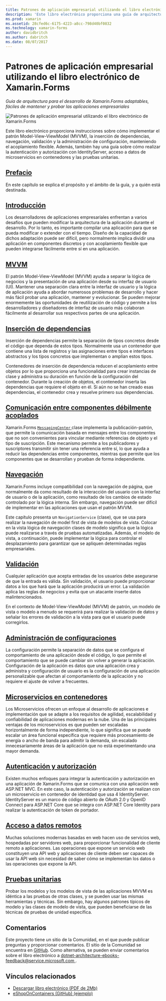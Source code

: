 ```yaml
---
title: Patrones de aplicación empresarial utilizando el libro electrónico de Xamarin.Forms
description: 'Este libro electrónico proporciona una guía de arquitectura para el desarrollo de Xamarin.Forms adaptables, fáciles de mantener y probar las aplicaciones empresariales.'
ms.prod: xamarin
ms.assetid: 28cfed6c-6175-4223-a8cc-798d40bf0832
ms.technology: xamarin-forms
author: davidbritch
ms.author: dabritch
ms.date: 08/07/2017
---
```


# <a name="enterprise-application-patterns-using-xamarinforms-ebook"></a>Patrones de aplicación empresarial utilizando el libro electrónico de Xamarin.Forms

_Guía de arquitectura para el desarrollo de Xamarin.Forms adaptables, fáciles de mantener y probar las aplicaciones empresariales_

![](images/cover-sml.png "Patrones de aplicación empresarial utilizando el libro electrónico de Xamarin.Forms")

Este libro electrónico proporciona instrucciones sobre cómo implementar el patrón Model-View-ViewModel (MVVM), la inserción de dependencias, navegación, validación y la administración de configuración, manteniendo el acoplamiento flexible. Además, también hay una guía sobre cómo realizar la autenticación y autorización con IdentityServer, acceso a datos de microservicios en contenedores y las pruebas unitarias.

## <a name="prefaceprefacemd"></a>[Prefacio](preface.md)

En este capítulo se explica el propósito y el ámbito de la guía, y a quién está destinada.

## <a name="introductionintroductionmd"></a>[Introducción](introduction.md)

Los desarrolladores de aplicaciones empresariales enfrentan a varios desafíos que pueden modificar la arquitectura de la aplicación durante el desarrollo. Por lo tanto, es importante compilar una aplicación para que se pueda modificar o extender con el tiempo. Diseño de la capacidad de dichos adaptación puede ser difícil, pero normalmente implica dividir una aplicación en componentes discretos y con acoplamiento flexible que pueden integrarse fácilmente entre sí en una aplicación.

## <a name="mvvmmvvmmd"></a>[MVVM](mvvm.md)

El patrón Model-View-ViewModel (MVVM) ayuda a separar la lógica de negocios y la presentación de una aplicación desde su interfaz de usuario (UI). Mantener una separación clara entre la interfaz de usuario y la lógica de aplicación ayuda a abordar numerosos problemas de desarrollo y hacer más fácil probar una aplicación, mantener y evolucionar. Se pueden mejorar enormemente las oportunidades de reutilización de código y permite a los desarrolladores y diseñadores de interfaz de usuario más colaboran fácilmente al desarrollar sus respectivos partes de una aplicación.

## <a name="dependency-injectiondependency-injectionmd"></a>[Inserción de dependencias](dependency-injection.md)

Inserción de dependencias permite la separación de tipos concretos desde el código que dependa de estos tipos. Normalmente usa un contenedor que contiene una lista de registros y las asignaciones entre tipos e interfaces abstractos y los tipos concretos que implementan o amplían estos tipos.

Contenedores de inserción de dependencia reducen el acoplamiento entre objetos por lo que proporciona una funcionalidad para crear instancias de clase y administra su duración en función de la configuración del contenedor. Durante la creación de objetos, el contenedor inserta las dependencias que requiere el objeto en él. Si aún no se han creado esas dependencias, el contenedor crea y resuelve primero sus dependencias.

## <a name="communicating-between-loosely-coupled-componentscommunicating-between-loosely-coupled-componentsmd"></a>[Comunicación entre componentes débilmente acoplados](communicating-between-loosely-coupled-components.md)

Xamarin.Forms [ `MessagingCenter` ](xref:Xamarin.Forms.MessagingCenter) clase implementa la publicación-patrón, que permite la comunicación basada en mensajes entre los componentes que no son convenientes para vincular mediante referencias de objeto y el tipo de suscripción. Este mecanismo permite a los publicadores y suscriptores transmitir sin tener una referencia entre sí, lo que ayuda a reducir las dependencias entre componentes, mientras que permite que los componentes que se desarrollan y prueban de forma independiente.

## <a name="navigationnavigationmd"></a>[Navegación](navigation.md)

Xamarin.Forms incluye compatibilidad con la navegación de página, que normalmente da como resultado de la interacción del usuario con la interfaz de usuario o de la aplicación, como resultado de los cambios de estado controlado por la lógica interna. Sin embargo, navegación puede ser difícil de implementar en las aplicaciones que usan el patrón MVVM.

Este capítulo presenta un `NavigationService` (clase), que se usa para realizar la navegación de model first de vista de modelos de vista. Colocar en la vista lógica de navegación clases de modelo significa que la lógica puede realizarse a través de pruebas automatizadas. Además, el modelo de vista, a continuación, puede implementar la lógica para controlar el desplazamiento para garantizar que se apliquen determinadas reglas empresariales.

## <a name="validationvalidationmd"></a>[Validación](validation.md)

Cualquier aplicación que acepta entradas de los usuarios debe asegurarse de que la entrada es válida. Sin validación, el usuario puede proporcionar datos a los que hará que la aplicación producirá un error. La validación aplica las reglas de negocios y evita que un atacante inserte datos malintencionados.

En el contexto de Model-View-ViewModel (MVVM) de patrón, un modelo de vista o modelo a menudo se requerirá para realizar la validación de datos y señalar los errores de validación a la vista para que el usuario puede corregirlos.

## <a name="configuration-managementconfiguration-managementmd"></a>[Administración de configuraciones](configuration-management.md)

La configuración permite la separación de datos que se configura el comportamiento de una aplicación desde el código, lo que permite el comportamiento que se puede cambiar sin volver a generar la aplicación. Configuración de la aplicación es datos que una aplicación crea y administra y configuración de usuario es la configuración de una aplicación personalizable que afectan al comportamiento de la aplicación y no requiere el ajuste de volver a frecuentes.

## <a name="containerized-microservicescontainerized-microservicesmd"></a>[Microservicios en contenedores](containerized-microservices.md)

Los Microservicios ofrecen un enfoque al desarrollo de aplicaciones e implementación que se adapte a los requisitos de agilidad, escalabilidad y confiabilidad de aplicaciones modernas en la nube. Una de las principales ventajas de los microservicios es que pueden ser escaladas horizontalmente de forma independiente, lo que significa que se puede escalar un área funcional específica que requiere más procesamiento de energía o ancho de banda para admitir la demanda, sin escalado innecesariamente áreas de la aplicación que no está experimentando una mayor demanda.

## <a name="authentication-and-authorizationauthentication-and-authorizationmd"></a>[Autenticación y autorización](authentication-and-authorization.md)

Existen muchos enfoques para integrar la autenticación y autorización en una aplicación de Xamarin.Forms que se comunica con una aplicación web ASP.NET MVC. En este caso, la autenticación y autorización se realizan con un microservicio en contenedor de identidad que usa 4 IdentityServer. IdentityServer es un marco de código abierto de OAuth 2.0 y OpenID Connect para ASP.NET Core que se integra con ASP.NET Core Identity para realizar la autenticación de token de portador.

## <a name="accessing-remote-dataaccessing-remote-datamd"></a>[Acceso a datos remotos](accessing-remote-data.md)

Muchas soluciones modernas basadas en web hacen uso de servicios web, hospedadas por servidores web, para proporcionar funcionalidad de cliente remoto a aplicaciones. Las operaciones que expone un servicio web constituyen una API web y aplicaciones de cliente deben ser capaces de usar la API web sin necesidad de saber cómo se implementan los datos o las operaciones que expone la API.

## <a name="unit-testingunit-testingmd"></a>[Pruebas unitarias](unit-testing.md)

Probar los modelos y los modelos de vista de las aplicaciones MVVM es idéntica a las pruebas de otras clases, y se pueden usar las mismas herramientas y técnicas. Sin embargo, hay algunos patrones típicos de modelo y las clases de modelo de vista, que pueden beneficiarse de las técnicas de pruebas de unidad específica.

## <a name="feedback"></a>Comentarios

Este proyecto tiene un sitio de la Comunidad, en el que puede publicar preguntas y proporcionar comentarios. El sitio de la Comunidad se encuentra en [GitHub](https://github.com/dotnet-architecture/eShopOnContainers). Como alternativa, se pueden enviar comentarios sobre el libro electrónico a [ dotnet-architecture-ebooks-feedback@service.microsoft.com ](mailto:dotnet-architecture-ebooks-feedback@service.microsoft.com).


## <a name="related-links"></a>Vínculos relacionados

- [Descargar libro electrónico (PDF de 2Mb)](https://aka.ms/xamarinpatternsebook)
- [eShopOnContainers (GitHub) (ejemplo)](https://github.com/dotnet-architecture/eShopOnContainers)
